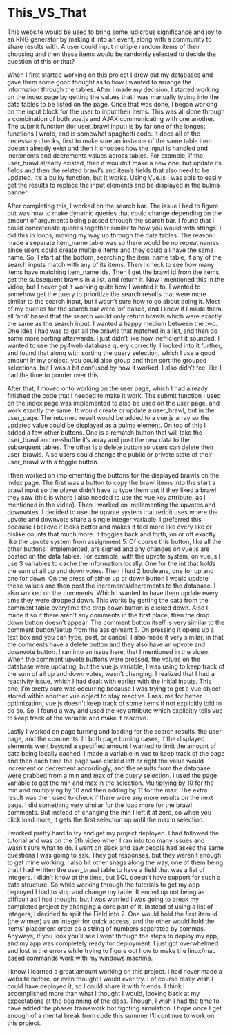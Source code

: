 # This_VS_That

This website would be used to bring some ludicrous significance and joy to an RNG generator by making it into an event, along with a community to share results with. A user could input multiple random items of their choosing and then these items would be randomly selected to decide the question of this or that?

When I first started working on this project I drew out my databases and gave them some good thought as to how I wanted to arrange the information through the tables. After I made my decision, I started working on the index page by getting the values that I was manually typing into the data tables to be listed on the page. Once that was done, I began working on the input block for the user to input their items. This was all done through a combination of both vue.js and AJAX communicating with one another. The submit function (for user_brawl input) is by far one of the longest functions I wrote, and is somewhat spaghetti code. It does all of the necessary checks, first to make sure an instance of the same table item doesn’t already exist and then it chooses how the input is handled and increments and decrements values across tables. For example, if the user_brawl already existed, then it wouldn’t make a new one, but update its fields and then the related brawl’s and item’s fields that also need to be updated. It’s a bulky function, but it works. Using Vue.js I was able to easily get the results to replace the input elements and be displayed in the bulma banner.

After completing this, I worked on the search bar. The issue I had to figure out was how to make dynamic queries that could change depending on the amount of arguments being passed through the search bar. I found that I could concatenate queries together similar to how you would with strings. I did this in loops, moving my way up through the data tables. The reason I made a separate item_name table was so there would be no repeat names since users could create multiple items and they could all have the same name. So, I start at the bottom, searching the item_name table, if any of the search inputs match with any of its items. Then I check to see how many items have matching item_name ids. Then I get the brawl id from the items, get the subsequent brawls in a list, and return it. Now I mentioned this in the video, but I never got it working quite how I wanted it to. I wanted to somehow get the query to prioritize the search results that were more similar to the search input, but I wasn’t sure how to go about doing it. Most of my queries for the search bar were ‘or’ based, and I knew if I made them all ‘and’ based that the search would only return brawls which were exactly the same as the search input. I wanted a happy medium between the two. One idea I had was to get all the brawls that matched in a list, and then do some more sorting afterwards. I just didn’t like how inefficient it sounded. I wanted to use the py4web database query correctly. I looked into it further, and found that along with sorting the query selection, which I use a good amount in my project, you could also group and then sort the grouped selections, but I was a bit confused by how it worked. I also didn’t feel like I had the time to ponder over this.

After that, I moved onto working on the user page, which I had already finished the code that I needed to make it work. The submit function I used on the index page was implemented to also be used on the user page, and work exactly the same. It would create or update a user_brawl, but in the user_page. The returned result would be added to a vue.js array so the updated value could be displayed as a bulma element. On top of this I added a few other buttons. One is a rematch button that will take the user_brawl and re-shuffle it’s array and post the new data to the subsequent tables. The other is a delete button so users can delete their user_brawls. Also users could change the public or private state of their user_brawl with a toggle button.

I then worked on implementing the buttons for the displayed brawls on the index page. The first was a button to copy the brawl items into the start a brawl input so the player didn’t have to type them out if they liked a brawl they saw (this is where I also needed to use the vue key attribute, as I mentioned in the video). Then I worked on implementing the upvotes and downvotes. I decided to use the upvote system that reddit uses where the upvote and downvote share a single integer variable. I preferred this because I believe it looks better and makes it feel more like every like or dislike counts that much more. It toggles back and forth, on or off exactly like the upvote system from assignment 5. Of course this button, like all the other buttons I implemented, are signed and any changes on vue.js are posted on the data tables. For example, with the upvote system, on vue.js I use 3 variables to cache the information locally. One for the int that holds the sum of all up and down votes. Then I had 2 booleans, one for up and one for down. On the press of either up or down button I would update these values and then post the increments/decrements to the database. I also worked on the comments. Which I wanted to have them update every time they were dropped down. This works by getting the data from the comment table everytime the drop down button is clicked down. Also I made it so if there aren’t any comments in the first place, then the drop down button doesn’t appear. The comment button itself is very similar to the comment button/setup from the assignment 5. On pressing it opens up a text box and you can type, post, or cancel. I also made it very similar, in that the comments have a delete button and they also have an upvote and downvote button. I ran into an issue here, that I mentioned in the video. When the comment upvote buttons were pressed, the values on the database were updating, but the vue.js variable, I was using to keep track of the sum of all up and down votes, wasn’t changing. I realized that I had a reactivity issue, which I had dealt with earlier with the initial inputs. This one, I’m pretty sure was occurring because I was trying to get a vue object stored within another vue object to stay reactive. I assume for better optimization, vue.js doesn’t keep track of some items if not explicitly told to do so. So, I found a way and used the key attribute which explicitly tells vue to keep track of the variable and make it reactive.

Lastly I worked on page turning and loading for the search results, the user page, and the comments. In both page turning cases, if the displayed elements went beyond a specified amount I wanted to limit the amount of data being locally cached. I made a variable in vue to keep track of the page and then each time the page was clicked left or right the value would increment or decrement accordingly, and the results from the database were grabbed from a min and max of the query selection. I used the page variable to get the min and max in the selection. Multiplying by 10 for the min and multiplying by 10 and then adding by 11 for the max. The extra result was then used to check if there were any more results on the next page. I did something very similar for the load more for the brawl comments. But instead of changing the min I left it at zero, so when you click load more, it gets the first selection up until the max n selection.

I worked pretty hard to try and get my project deployed. I had followed the tutorial and was on the 5th video when I ran into too many issues and wasn’t sure what to do. I went on slack and saw people had asked the same questions I was going to ask. They got responses, but they weren’t enough to get mine working. I also hit other snags along the way, one of them being that I had written the user_brawl table to have a field that was a list of integers. I didn’t know at the time, but SQL doesn’t have support for such a data structure. So while working through the tutorials to get my app deployed I had to stop and change my table. It ended up not being as difficult as I had thought, but I was worried I was going to break my completed project by changing a core part of it. Instead of using a list of integers, I decided to split the Field into 2. One would hold the first item id (the winner) as an integer for quick access, and the other would hold the items’ placement order as a string of numbers separated by commas. Anyways, If you look you’ll see I went through the steps to deploy my app, and my app was completely ready for deployment. I just got overwhelmed and lost in the errors while trying to figure out how to make the linux/mac based commands work with my windows machine.

I know I learned a great amount working on this project. I had never made a website before, or even thought I would ever try. I of course really wish I could have deployed it, so I could share it with friends. I think I accomplished more than what I thought I would, looking back at my expectations at the beginning of the class. Though, I wish I had the time to have added the phaser framework bot fighting simulation. I hope once I get enough of a mental break from code this summer I’ll continue to work on this project.
